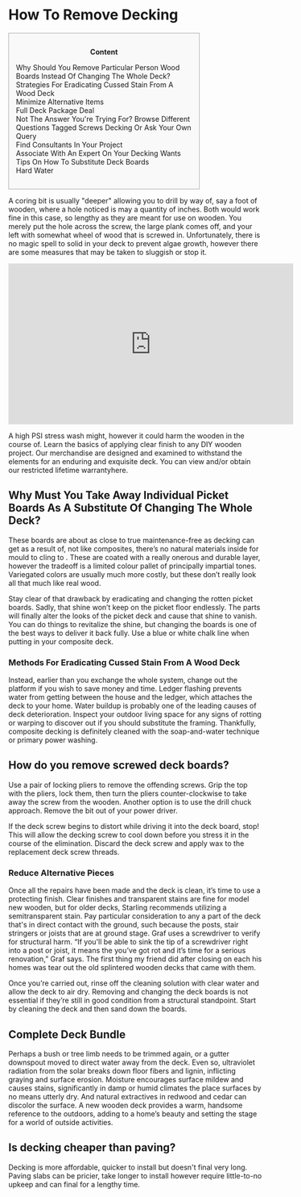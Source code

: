 <h1>How To Remove Decking</h1>

<div id="toc" style="background: #f9f9f9;border: 1px solid #aaa;display: table;margin-bottom: 1em;padding: 1em;width: 350px;"><p class="toctitle" style="font-weight: 700;text-align: center;">Content</p><ul class="toc_list"><li><a href="#toc-0">Why Should You Remove Particular Person Wood Boards Instead Of Changing The Whole Deck?</a></li><li><a href="#toc-1">Strategies For Eradicating Cussed Stain From A Wood Deck</a></li><li><a href="#toc-2">Minimize Alternative Items</a></li><li><a href="#toc-3">Full Deck Package Deal</a></li><li><a href="#toc-4">Not The Answer You're Trying For? Browse Different Questions Tagged Screws Decking Or Ask Your Own Query</a></li><li><a href="#toc-5">Find Consultants In Your Project</a></li><li><a href="#toc-7">Associate With An Expert On Your Decking Wants</a></li><li><a href="#toc-8">Tips On How To Substitute Deck Boards</a></li><li><a href="#toc-9">Hard Water</a></li></ul></div>
<p>A coring bit is usually "deeper" allowing you to drill by way of, say a foot of wooden, where a hole noticed is may a quantity of inches. Both would work fine in this case, so lengthy as they are meant for use on wooden. You merely put the hole across the screw, the large plank comes off, and your left with somewhat wheel of wood that is screwed in. Unfortunately, there is no magic spell to solid in your deck to prevent algae growth, however there are some measures that may be taken to sluggish or stop it.</p>
<div style='text-align:center'><iframe width='566' height='319' src='https://www.youtube.com/embed/5PEAxv-56m8' frameborder='0' alt='how to remove decking' allowfullscreen></iframe></div>
<p>A high PSI stress wash might, however it could harm the wooden in the course of. Learn the basics of applying clear finish to any DIY wooden project. Our merchandise are designed and examined to withstand the elements for an enduring and exquisite deck. You can view and/or obtain our restricted lifetime warrantyhere.</p>
<h2 id="toc-0">Why Must You Take Away Individual Picket Boards As A Substitute Of Changing The Whole Deck?</h2>
<p>These boards are about as close to true maintenance-free as decking can get as a result of, not like composites, there’s no natural materials inside for mould to cling to . These are coated with a really onerous and durable layer, however the tradeoff is a limited colour pallet of principally impartial tones. Variegated colors are usually much more costly, but these don’t really look all that much like real wood.</p>

<p>Stay clear of that drawback by eradicating and changing the rotten picket boards. Sadly, that shine won’t keep on the picket floor endlessly. The parts will finally alter the looks of the picket deck and cause that shine to vanish. You can do things to revitalize the shine, but changing the boards is one of the best ways to deliver it back fully. Use a blue or white chalk line when putting in your composite deck.</p>
<h3 id="toc-1">Methods For Eradicating Cussed Stain From A Wood Deck</h3>
<p>Instead, earlier than you exchange the whole system, change out the platform if you wish to save money and time. Ledger flashing prevents water from getting between the house and the ledger, which attaches the deck to your home. Water buildup is probably one of the leading causes of deck deterioration. Inspect your outdoor living space for any signs of rotting or warping to discover out if you should substitute the framing. Thankfully, composite decking is definitely cleaned with the soap-and-water technique or primary power washing.</p>
<div itemScope itemProp="mainEntity" itemType="https://schema.org/Question">  <div itemProp="name"><h2>How do you remove screwed deck boards?</h2></div>  <div itemScope itemProp="acceptedAnswer" itemType="https://schema.org/Answer">      <div itemProp="text"><p>Use a pair of locking pliers to remove the offending screws. Grip the top with the pliers, lock them, then turn the pliers counter-clockwise to take away the screw from the wooden. Another option is to use the drill chuck approach. Remove the bit out of your power driver.</p></div>  </div></div>
<p>If the deck screw begins to distort while driving it into the deck board, stop! This will allow the decking screw to cool down before you stress it in the course of the elimination. Discard the deck screw and apply wax to the replacement deck screw threads.</p>
<h3 id="toc-2">Reduce Alternative Pieces</h3>
<p>Once all the repairs have been made and the deck is clean, it’s time to use a protecting finish. Clear finishes and transparent stains are fine for model new wooden, but for older decks, Starling recommends utilizing a semitransparent stain. Pay particular consideration to any a part of the deck that's in direct contact with the ground, such because the posts, stair stringers or joists that are at ground stage. Graf uses a screwdriver to verify for structural harm. “If you'll be able to sink the tip of a screwdriver right into a post or joist, it means the you’ve got rot and it’s time for a serious renovation,” Graf says. The first thing my friend did after closing on each his homes was tear out the old splintered wooden decks that came with them.</p>

<p>Once you’re carried out, rinse off the cleaning solution with clear water and allow the deck to air dry. Removing and changing the deck boards is not essential if they’re still in good condition from a structural standpoint. Start by cleaning the deck and then sand down the boards.</p>
<h2 id="toc-3">Complete Deck Bundle</h2>
<p>Perhaps a bush or tree limb needs to be trimmed again, or a gutter downspout moved to direct water away from the deck. Even so, ultraviolet radiation from the solar breaks down floor fibers and lignin, inflicting graying and surface erosion. Moisture encourages surface mildew and causes stains, significantly in damp or humid climates the place surfaces by no means utterly dry. And natural extractives in redwood and cedar can discolor the surface. A new wooden deck provides a warm, handsome reference to the outdoors, adding to a home’s beauty and setting the stage for a world of outside activities.</p>
<div itemScope itemProp="mainEntity" itemType="https://schema.org/Question">  <div itemProp="name"><h2>Is decking cheaper than paving?</h2></div>  <div itemScope itemProp="acceptedAnswer" itemType="https://schema.org/Answer">      <div itemProp="text"><p>Decking is more affordable, quicker to install but doesn't final very long. Paving slabs can be pricier, take longer to install however require little-to-no upkeep and can final for a lengthy time.</p></div>  </div></div>

